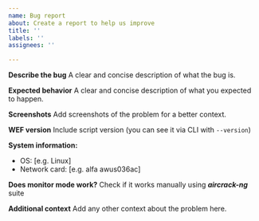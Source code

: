 ```yaml
---
name: Bug report
about: Create a report to help us improve
title: ''
labels: ''
assignees: ''

---
```


**Describe the bug**
A clear and concise description of what the bug is.

**Expected behavior**
A clear and concise description of what you expected to happen.

**Screenshots**
Add screenshots of the problem for a better context.

**WEF version**
Include script version (you can see it via CLI with `--version`)

**System information:**
 - OS: [e.g. Linux]
 - Network card: [e.g. alfa awus036ac]

**Does monitor mode work?**
Check if it works manually using ***aircrack-ng*** suite

**Additional context**
Add any other context about the problem here.
